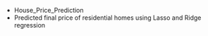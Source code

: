 - House_Price_Prediction
- Predicted final price of residential homes using Lasso and Ridge regression
